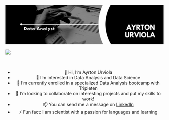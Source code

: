 <div id="header" align="center">
  <img decoding="async" src="https://github.com/aurvantGitHub/aurvantGitHub/blob/main/GithubBanner.png" width="800"/>

</div>

[![](https://img.shields.io/badge/LinkedIn-0077B5?style=for-the-badge&logo=linkedin&logoColor=white)](https://www.linkedin.com/in/ayrton-urviola-antezana/)

<div id="badges" align="center">
<img decoding="async" src="https://visitor-badge-reloaded.herokuapp.com/badge?page_id=aurvantGitHub.aurvantGitHub1&color=00cf00" alt=""/>

- 👋 Hi, I’m Ayrton Urviola
- 👀 I’m interested in Data Analysis and Data Science
- 🌱 I’m currently enrolled in a specialized Data Analysis bootcamp with Tripleten
- 💞️ I’m looking to collaborate on interesting projects and put my skills to work!
- 📫 You can send me a message on [LinkedIn](https://www.linkedin.com/in/ayrton-urviola-antezana/)
- ⚡ Fun fact: I am scientist with a passion for languages and learning

<!---
aurvantGitHub/aurvantGitHub is a ✨ special ✨ repository because its `README.md` (this file) appears on your GitHub profile.
You can click the Preview link to take a look at your changes.
--->
